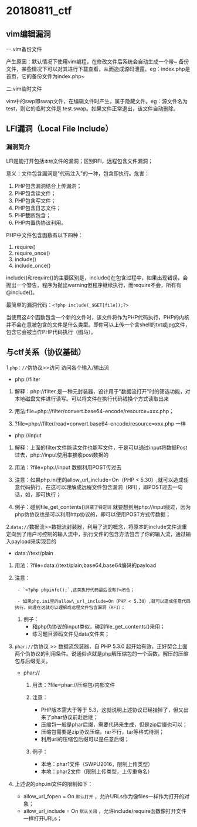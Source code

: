 # 20180811_ctf

## vim编辑漏洞

 一.vim备份文件

产生原因：默认情况下使用vim编程，在修改文件后系统会自动生成一个带~
备份文件，某些情况下可以对其进行下载查看，从而造成源码泄露。eg：index.php是首页，它的备份文件为index.php~

二.vim临时文件

vim中的swp即swap文件，在编辑文件时产生，属于隐藏文件。eg：源文件名为test，则它的临时文件是.test.swap。如果文件正常退出，该文件自动删除。

## LFI漏洞（Local File Include）

### 漏洞简介

LFI是能打开包括`本地`文件的漏洞；区别RFI，远程包含文件漏洞；

意义：文件包含漏洞是"代码注入"的一种，包含即执行。危害：

1. PHP包含漏洞结合上传漏洞；
2. PHP包含读文件；
3. PHP包含写文件；
4. PHP包含日志文件；
5. PHP截断包含；
6. PHP内置伪协议利用。

PHP中文件包含函数有以下四种：

1. require()
2. require_once()
3. include()
4. include_once()

include()和require()的主要区别是，include()在包含过程中，如果出现错误，会抛出一个警告，程序为抛出warning但程序继续执行，而require不会，所有有@include()。

最简单的漏洞代码：`<?php include(_$GET[file]);?>`

当使用这4个函数包含一个新的文件时，该文件将作为PHP代码执行，PHP的内核并不会在意被包含的文件是什么类型。即你可以上传一个含shell的txt或jpg文件，包含它会被当作PHP代码执行（图马）。

## 与ctf关系（协议基础）

1.`php：//`伪协议>>访问 访问各个输入/输出流

- php://filter
  
1. 解释：php://filter 是一种元封装器，设计用于"数据流打开"时的筛选功能，对本地磁盘文件进行读写。可以将文件在执行代码钱换个方式读取出来

2. 用法:file=php://filter/convert.base64-encode/resource=xxx.php；

3. ?file=php://filter/read=convert.base64-encode/resource=xxx.php 一样

- php://input

1. 解释：上面的filter文件能读文件也能写文件，于是可以通过input将数据Post过去，php://input使用率接收post数据的

2. 用法：?file=php://input 数据利用POST传过去

3. 注意：如果php.ini里的allow_url_include=On（PHP < 5.30）,就可以造成任意代码执行，在这可以理解成远程文件包含漏洞（RFI），即POST过去一句话，如，即可执行；

4. 例子：碰到file_get_contents()`屏蔽了特定词` 就要想到用php://input绕过，因为php伪协议也是可以利用http协议的，即可以使用POST方式传数据；

2.`data://`数据流>>数据流封装器，利用了流的概念，将原本的include文件流重定向到了用户可控制的输入流中，执行文件的包含方法包含了你的输入流，通过输入payload来实现目的

- data://text/plain

1. 用法：?file=data://text/plain;base64,base64编码的payload
2. 注意：

        - `<?php phpinfo();`,这类执行代码最后没有?>闭合；

        - 如果php.ini里的allow\_url_include=On（PHP < 5.30）,就可以造成任意代码执行，同理在这就可以理解成远程文件包含漏洞（RFI）；
     1. 例子：
        - 和php伪协议的input类似，碰到file\_get_contents()来用；
        - 练习题目源码文件见data文件夹；

3. `phar://`伪协议 >> 数据流包装器，自 PHP 5.3.0 起开始有效，正好契合上面两个伪协议的利用条件。说通俗点就是php解压缩包的一个函数，解压的压缩包与后缀无关。
   - phar://
     1. 用法：?file=phar://压缩包/内部文件
     2. 注意：

        - PHP版本需大于等于 5.3，这就说明上述协议已经挂掉了，但又出来了phar协议前赴后继；
        - 压缩包一般是phar后缀，需要代码来生成，但是zip后缀也可以；
        - 压缩包需要是zip协议压缩，rar不行，tar等格式待测；
        - 利用url的压缩包后缀可以是任意后缀；
     3. 例子：
        - 本地：phar1文件（SWPU2016，限制上传类型）
        - 本地：phar2文件（限制上传类型，上传重命名）

4. 上述说的php.ini文件的限制如下：
   - allow\_url_fopen = On `默认打开` ，允许URLs作为像files一样作为打开的对象；
   - allow\_url_include = On `默认关闭` ，允许include/require函数像打开文件一样打开URLs；